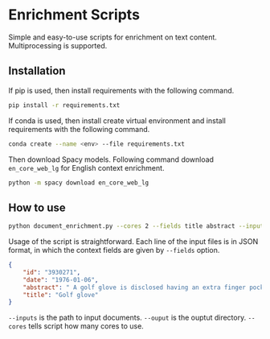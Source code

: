 # Enrichment Scripts

Simple and easy-to-use scripts for enrichment on text content. Multiprocessing is supported. 

## Installation

If pip is used, then install requirements with the following command. 

```bash
pip install -r requirements.txt
```
If conda is used, then install create virtual environment and install requirements with the following command.

```bash
conda create --name <env> --file requirements.txt
```

Then download Spacy models. Following command download `en_core_web_lg` for English context enrichment.

```bash
python -m spacy download en_core_web_lg
```

## How to use

```bash
python document_enrichment.py --cores 2 --fields title abstract --inputs ./sample_dataset/patent.sample.* --output .
```

Usage of the script is straightforward. Each line of the input files is in JSON format, in which the context fields are given by `--fields` option.

```json
{
    "id": "3930271", 
    "date": "1976-01-06", 
    "abstract": " A golf glove is disclosed having an extra finger pocket between the index and middle finger pockets for securing one finger of one hand of a golf player between the fingers of the player's other hand. ",
    "title": "Golf glove"
}
```
`--inputs` is the path to input documents. `--ouput` is the ouptut directory. `--cores` tells script how many cores to use.
